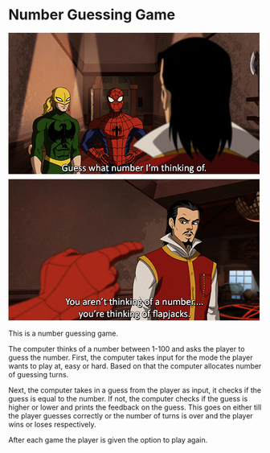 # Number Guessing Game

![NumberGuess](../../GIFs/giphy_numbers.gif)

This is a number guessing game.

The computer thinks of a number between 1-100 and asks the player to guess the number. First, the computer takes input for the mode the player wants to play at, easy or hard. Based on that the computer allocates number of guessing turns. 

Next, the computer takes in a guess from the player as input, it checks if the guess is equal to the number. If not, the computer checks if the guess is higher or lower and prints the feedback on the guess. This goes on either till the player guesses correctly or the number of turns is over and the player wins or loses respectively.

After each game the player is given the option to play again.